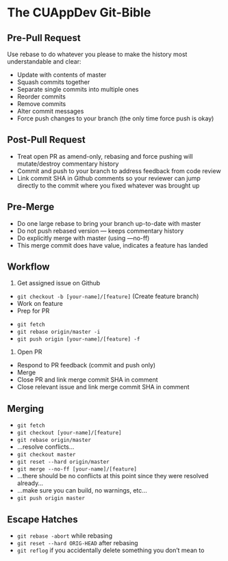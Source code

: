 # The CUAppDev Git-Bible

## Pre-Pull Request

Use rebase to do whatever you please to make the history most understandable and clear:

* Update with contents of master
* Squash commits together
* Separate single commits into multiple ones
* Reorder commits
* Remove commits
* Alter commit messages
* Force push changes to your branch (the only time force push is okay)

## Post-Pull Request

* Treat open PR as amend-only, rebasing and force pushing will mutate/destroy commentary history
* Commit and push to your branch to address feedback from code review
* Link commit SHA in Github comments so your reviewer can jump directly to the commit where you fixed whatever was brought up

## Pre-Merge

* Do one large rebase to bring your branch up-to-date with master
* Do not push rebased version — keeps commentary history
* Do explicitly merge with master (using —no-ff)
* This merge commit does have value, indicates a feature has landed

## Workflow

1. Get assigned issue on Github
- `git checkout -b [your-name]/[feature]` (Create feature branch)
- Work on feature
- Prep for PR

* `git fetch`
* `git rebase origin/master -i`
* `git push origin [your-name]/[feature] -f`

1. Open PR
- Respond to PR feedback (commit and push only)
- Merge
- Close PR and link merge commit SHA in comment
- Close relevant issue and link merge commit SHA in comment

## Merging
* `git fetch`
* `git checkout [your-name]/[feature]`
* `git rebase origin/master`
* …resolve conflicts…
* `git checkout master`
* `git reset --hard origin/master`
* `git merge --no-ff [your-name]/[feature]`
* …there should be no conflicts at this point since they were resolved already…
* …make sure you can build, no warnings, etc…
* `git push origin master`

## Escape Hatches
* `git rebase -abort` while rebasing
* `git reset --hard ORIG-HEAD` after rebasing
* `git reflog` if you accidentally delete something you don’t mean to
 

